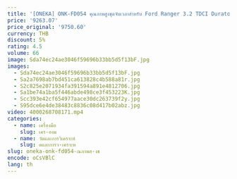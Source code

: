 ```yaml
---
title: '[ONEKA] ONK-FD054 คุณภาพสูงชุดจับเวลาสําหรับ Ford Ranger 3.2 TDCI Duratorq ดีเซล'
price: '9263.07'
price_original: '9750.60'
currency: THB
discount: 5%
rating: 4.5
volume: 66
image: Sda74ec24ae3046f59696b33bb5d5f13bF.jpg
images:
  - Sda74ec24ae3046f59696b33bb5d5f13bF.jpg
  - Sa2a7698ab7bd451ca613828c4b588a81r.jpg
  - S2c825e2071934fa391594a891e4812706.jpg
  - Sa1be74a1ba5f446abde498ce3f453223K.jpg
  - Scc393e42cf654977aace30dc263739f2y.jpg
  - S95dce6e4de38483c8836c08d417b02abz.jpg
video: 4000268708171.mp4
categories:
  - name: เครื่องมือ
    slug: เคร-องม
  - name: วัดและการวิเคราะห์
    slug: ดและการว-เคราะห
slug: oneka-onk-fd054-ณภาพส-งช
encode: oCsVBlC
lang: th
---
```

  
